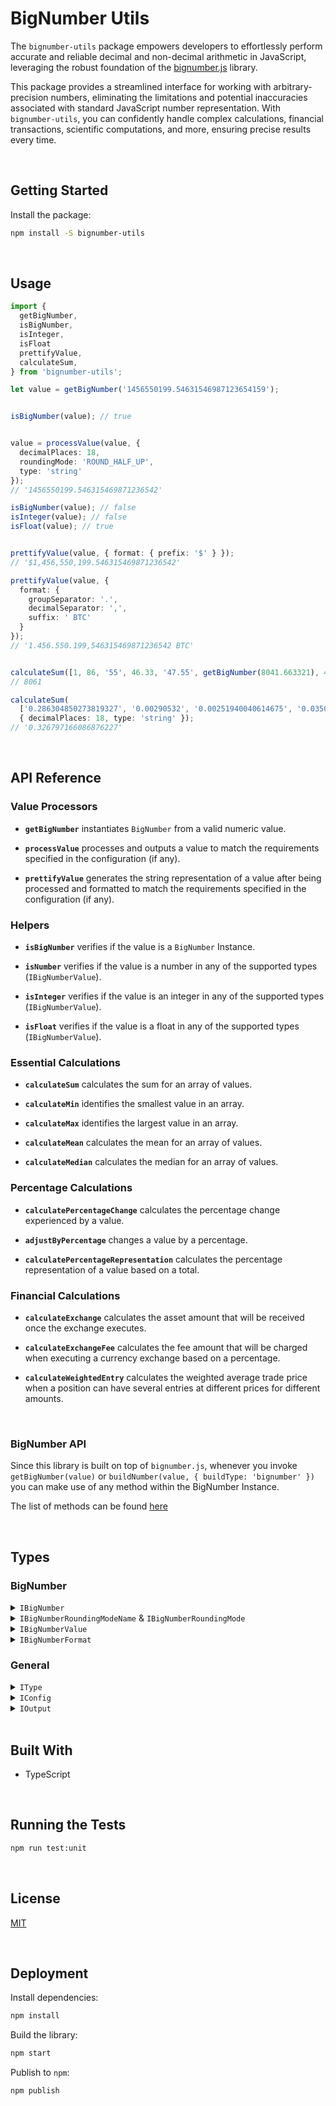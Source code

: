 # BigNumber Utils

The `bignumber-utils` package empowers developers to effortlessly perform accurate and reliable decimal and non-decimal arithmetic in JavaScript, leveraging the robust foundation of the [bignumber.js](https://github.com/MikeMcl/bignumber.js) library.

This package provides a streamlined interface for working with arbitrary-precision numbers, eliminating the limitations and potential inaccuracies associated with standard JavaScript number representation. With `bignumber-utils`, you can confidently handle complex calculations, financial transactions, scientific computations, and more, ensuring precise results every time.



</br>

## Getting Started

Install the package:
```bash
npm install -S bignumber-utils
```





</br>

## Usage

```typescript
import {
  getBigNumber,
  isBigNumber,
  isInteger,
  isFloat
  prettifyValue,
  calculateSum,
} from 'bignumber-utils';

let value = getBigNumber('1456550199.54631546987123654159');


isBigNumber(value); // true


value = processValue(value, { 
  decimalPlaces: 18, 
  roundingMode: 'ROUND_HALF_UP',
  type: 'string'
});
// '1456550199.546315469871236542'

isBigNumber(value); // false
isInteger(value); // false
isFloat(value); // true


prettifyValue(value, { format: { prefix: '$' } });
// '$1,456,550,199.546315469871236542'

prettifyValue(value, { 
  format: { 
    groupSeparator: '.', 
    decimalSeparator: ',',
    suffix: ' BTC'
  } 
});
// '1.456.550.199,546315469871236542 BTC'


calculateSum([1, 86, '55', 46.33, '47.55', getBigNumber(8041.663321), 485, '99.11', getBigNumber(-800.654)]);
// 8061

calculateSum(
  ['0.286304850273819327', '0.00290532', '0.00251940040614675', '0.03506759540691015'], 
  { decimalPlaces: 18, type: 'string' });
// '0.326797166086876227'
```





</br>

## API Reference

### Value Processors

- **`getBigNumber`** instantiates `BigNumber` from a valid numeric value.

- **`processValue`** processes and outputs a value to match the requirements specified in the configuration (if any).

- **`prettifyValue`** generates the string representation of a value after being processed and formatted to match the requirements specified in the configuration (if any).



### Helpers

- **`isBigNumber`** verifies if the value is a `BigNumber` Instance.

- **`isNumber`** verifies if the value is a number in any of the supported types (`IBigNumberValue`).

- **`isInteger`** verifies if the value is an integer in any of the supported types (`IBigNumberValue`).

- **`isFloat`** verifies if the value is a float in any of the supported types (`IBigNumberValue`).



### Essential Calculations

- **`calculateSum`** calculates the sum for an array of values.

- **`calculateMin`** identifies the smallest value in an array.

- **`calculateMax`** identifies the largest value in an array.

- **`calculateMean`** calculates the mean for an array of values.

- **`calculateMedian`** calculates the median for an array of values.



### Percentage Calculations

- **`calculatePercentageChange`** calculates the percentage change experienced by a value.

- **`adjustByPercentage`** changes a value by a percentage.

- **`calculatePercentageRepresentation`** calculates the percentage representation of a value based on a total.



### Financial Calculations

- **`calculateExchange`** calculates the asset amount that will be received once the exchange executes.

- **`calculateExchangeFee`** calculates the fee amount that will be charged when executing a currency exchange based on a percentage.

- **`calculateWeightedEntry`** calculates the weighted average trade price when a position can have several entries at different prices for different amounts.





<br/>

### BigNumber API

Since this library is built on top of `bignumber.js`, whenever you invoke `getBigNumber(value)` or `buildNumber(value, { buildType: 'bignumber' })` you can make use of any method within the BigNumber Instance. 

The list of methods can be found [here](https://mikemcl.github.io/bignumber.js/)





<br/>

## Types

### BigNumber

<details>
  <summary><code>IBigNumber</code></summary>
  
  The instance of a BigNumber. It can be generated via the constructor `new BigNumber(value)` or by simply invoking it as a function `BigNumber(value)`. When using this library, it can be generated via the `getBigNumber(value)` function.
  ```typescript
  import { BigNumber } from 'bignumber.js';

  type IBigNumber = BigNumber;
  ```
</details>

<details>
  <summary><code>IBigNumberRoundingModeName</code> & <code>IBigNumberRoundingMode</code></summary>
  
  The type of rounding that will be used when processing a value. The supported modes are:
  - **ROUND_UP(0):** rounds away from zero
  - **ROUND_DOWN(1):** rounds towards zero
  - **ROUND_CEIL(2):** rounds towards Infinity
  - **ROUND_FLOOR(3):** rounds towards -Infinity
  - **ROUND_HALF_UP(4)*:** rounds towards nearest neighbour. If equidistant, rounds away from zero (Default)
  - **ROUND_HALF_DOWN(5):** rounds towards nearest neighbour. If equidistant, rounds towards zero
  - **ROUND_HALF_EVEN(6):** rounds towards nearest neighbour. If equidistant, rounds towards even neighbour
  - **ROUND_HALF_CEIL(7):** rounds towards nearest neighbour. If equidistant, rounds towards Infinity
  - **ROUND_HALF_FLOOR(8):** rounds towards nearest neighbour. If equidistant, rounds towards -Infinity
  ```typescript
  type IBigNumberRoundingModeName = 'ROUND_UP' | 'ROUND_DOWN' | 'ROUND_CEIL' | 'ROUND_FLOOR' | 'ROUND_HALF_UP' | 'ROUND_HALF_DOWN' | 'ROUND_HALF_EVEN' | 'ROUND_HALF_CEIL' | 'ROUND_HALF_FLOOR';

  type IBigNumberRoundingMode = 0 | 1 | 2 | 3 | 4 | 5 | 6 | 7 | 8;
  ```

  <br/>

  More information:
  - https://mikemcl.github.io/bignumber.js/#rounding-mode
  - https://mikemcl.github.io/bignumber.js/#constructor-properties
</details>

<details>
  <summary><code>IBigNumberValue</code></summary>
  
  The types that can be used to instantiate BigNumber. Moreover, any of these types can be obtained when processing a value by setting it in the configuration object (`type` prop).
  ```typescript
  type IBigNumberValue = string | number | BigNumber;
  ```
</details>

<details>
  <summary><code>IBigNumberFormat</code></summary>
  
  The configuration object that is applied to the toFormat method which is used to prettify values.
  Available settings are:
  - **prefix:** string to prepend. Default: `''`
  - **decimalSeparator:** decimal separator. Default: `'.'`
  - **groupSeparator:** grouping separator of the integer part. Default: `','`
  - **groupSize:** primary grouping size of the integer part. Default: `3`
  - **secondaryGroupSize:** secondary grouping size of the integer part. Default: `0`
  - **fractionGroupSeparator:** grouping separator of the fraction part. Default: `' '`
  - **fractionGroupSize:** grouping size of the fraction part. Default: `0`
  - **suffix:** string to append
  ```typescript
  type IBigNumberFormat = {
    prefix?: string;
    decimalSeparator?: string;
    groupSeparator?: string;
    groupSize?: number;
    secondaryGroupSize?: number;
    fractionGroupSeparator?: string;
    fractionGroupSize?: number;
    suffix?: string;
  };
  ```

  <br/>

  More information:
  - https://mikemcl.github.io/bignumber.js/#toFor
</details>


### General

<details>
  <summary><code>IType</code></summary>
  
  When a value is processed, it can output an IBigNumberValue type in order to meet the project's requirements and overcome JavaScript's numeric limitations.
  ```typescript
  type IType = 'string' | 'number' | 'bignumber';
  ```
</details>

<details>
  <summary><code>IConfig</code></summary>
  
  The configuration that will be used to process a value.
  ```typescript
  type IConfig = {
    // the maximum number of decimals that will be present in the output
    decimalPlaces: number; // Default: 2

    // determines how the value will be rounded (in case it has decimals)
    roundingMode: IBigNumberRoundingModeName; // Default: 'ROUND_HALF_UP'

    // the output's type
    type: IType; // Default: 'number'
  };
  ```
</details>

<details>
  <summary><code>IOutput<T></code></summary>
  
  A generic type that sets the return type for the function that processes value based on the provided configuration (type prop).
  ```typescript
  type IOutput<T> =
    T extends { type: 'string' } ? string
      : T extends { type: 'number' } ? number
        : T extends { type: 'bignumber' } ? IBigNumber
          : number;
  ```
</details>




<br/>

## Built With

- TypeScript




<br/>

## Running the Tests

```bash
npm run test:unit
```





<br/>

## License

[MIT](https://choosealicense.com/licenses/mit/)





<br/>

## Deployment

Install dependencies:
```bash
npm install
```


Build the library:
```bash
npm start
```


Publish to `npm`:
```bash
npm publish
```
